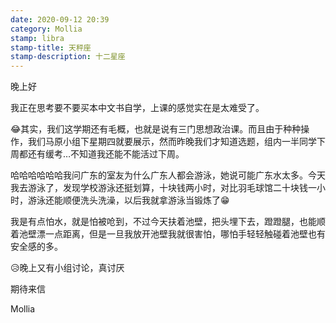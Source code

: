 ```yaml
---
date: 2020-09-12 20:39
category: Mollia
stamp: libra
stamp-title: 天秤座
stamp-description: 十二星座
---
```


<p>
晚上好

我正在思考要不要买本中文书自学，上课的感觉实在是太难受了。

😂其实，我们这学期还有毛概，也就是说有三门思想政治课。而且由于种种操作，我们马原小组下星期四就要展示，然而昨晚我们才知道选题，组内一半同学下周都还有缓考…不知道我还能不能活过下周。

哈哈哈哈哈哈我问广东的室友为什么广东人都会游泳，她说可能广东水太多。今天我去游泳了，发现学校游泳还挺划算，十块钱两小时，对比羽毛球馆二十块钱一小时，游泳还能顺便洗头洗澡，以后我就拿游泳当锻炼了😁

我是有点怕水，就是怕被呛到，不过今天扶着池壁，把头埋下去，蹬蹬腿，也能顺着池壁漂一点距离，但是一旦我放开池壁我就很害怕，哪怕手轻轻触碰着池壁也有安全感的多。

😥晚上又有小组讨论，真讨厌

期待来信

Mollia 
</p>